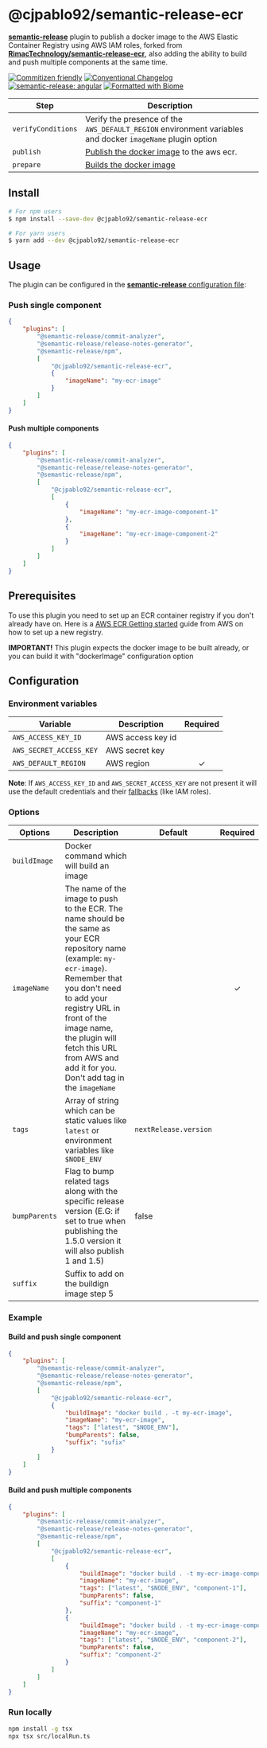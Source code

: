 # @cjpablo92/semantic-release-ecr

[**semantic-release**](https://github.com/semantic-release/semantic-release) plugin to publish a docker image to the AWS Elastic
Container Registry using AWS IAM roles, forked from [**RimacTechnology/semantic-release-ecr**](https://github.com/RimacTechnology/semantic-release-ecr/tree/master), also adding the ability to build and push multiple components at the same time.

[![Commitizen friendly](https://img.shields.io/badge/commitizen-friendly-brightgreen.svg)](http://commitizen.github.io/cz-cli/)
[![Conventional Changelog](https://img.shields.io/badge/changelog-conventional-brightgreen.svg)](http://conventional-changelog.github.io)
[![semantic-release: angular](https://img.shields.io/badge/semantic--release-conventionalcommits-e10079?logo=semantic-release)](https://github.com/semantic-release/semantic-release)
[![Formatted with Biome](https://img.shields.io/badge/Formatted_with-Biome-60a5fa?style=flat&logo=biome)](https://biomejs.dev/)

| Step               | Description                                                                                                                                                 |
| ------------------ | ----------------------------------------------------------------------------------------------------------------------------------------------------------- |
| `verifyConditions` | Verify the presence of the `AWS_DEFAULT_REGION` environment variables and docker `imageName` plugin option |
| `publish`          | [Publish the docker image](https://docs.aws.amazon.com/AmazonECR/latest/userguide/docker-push-ecr-image.html) to the aws ecr.                               |
| `prepare`          | [Builds the docker image](https://docs.docker.com/reference/cli/docker/buildx/build)                                                                        |

## Install

```bash
# For npm users
$ npm install --save-dev @cjpablo92/semantic-release-ecr

# For yarn users
$ yarn add --dev @cjpablo92/semantic-release-ecr
```

## Usage

The plugin can be configured in the
[**semantic-release** configuration file](https://github.com/semantic-release/semantic-release/blob/master/docs/usage/configuration.md#configuration):

### Push single component
```json
{
    "plugins": [
        "@semantic-release/commit-analyzer",
        "@semantic-release/release-notes-generator",
        "@semantic-release/npm",
        [
            "@cjpablo92/semantic-release-ecr",
            {
                "imageName": "my-ecr-image"
            }
        ]
    ]
}
```

#### Push multiple components
```json
{
    "plugins": [
        "@semantic-release/commit-analyzer",
        "@semantic-release/release-notes-generator",
        "@semantic-release/npm",
        [
            "@cjpablo92/semantic-release-ecr",
            [
                {
                    "imageName": "my-ecr-image-component-1"
                },
                {
                    "imageName": "my-ecr-image-component-2"
                }
            ]
        ]
    ]
}
```

## Prerequisites

To use this plugin you need to set up an ECR container registry if you don't already have on. Here is a
[AWS ECR Getting started](https://docs.aws.amazon.com/AmazonECR/latest/userguide/ECR_GetStarted.html) guide from AWS on how to set
up a new registry.

**IMPORTANT!** This plugin expects the docker image to be built already, or you can build it with "dockerImage" configuration
option

## Configuration

### Environment variables

| Variable                | Description       | Required |
| ----------------------- | ----------------- | :------: |
| `AWS_ACCESS_KEY_ID`     | AWS access key id |          |
| `AWS_SECRET_ACCESS_KEY` | AWS secret key    |          |
| `AWS_DEFAULT_REGION`    | AWS region        |    ✓     |

**Note**: If `AWS_ACCESS_KEY_ID` and `AWS_SECRET_ACCESS_KEY` are not present it will use the default credentials and their [fallbacks](https://docs.aws.amazon.com/sdk-for-net/v3/developer-guide/creds-assign.html) (like IAM roles).

### Options

| Options      | Description                                                                                                                                                                                                                                                                                                 | Default               | Required |
| ------------ | ----------------------------------------------------------------------------------------------------------------------------------------------------------------------------------------------------------------------------------------------------------------------------------------------------------- | --------------------- | :------: |
| `buildImage` | Docker command which will build an image                                                                                                                                                                                                                                                                    |                       |          |
| `imageName`  | The name of the image to push to the ECR. The name should be the same as your ECR repository name (example: `my-ecr-image`). Remember that you don't need to add your registry URL in front of the image name, the plugin will fetch this URL from AWS and add it for you. Don't add tag in the `imageName` |                       |    ✓     |
| `tags`       | Array of string which can be static values like `latest` or environment variables like `$NODE_ENV`                                                                                                                                                                                                          | `nextRelease.version` |          |
| `bumpParents`| Flag to bump related tags along with the specific release version (E.G: if set to true when publishing the 1.5.0 version it will also publish 1 and 1.5)                                                                                                                                                    | false                 |          |
| `suffix`     | Suffix to add on the buildign image step 5                                                                                                                                                    |                       |          |

### Example

#### Build and push single component
```json
{
    "plugins": [
        "@semantic-release/commit-analyzer",
        "@semantic-release/release-notes-generator",
        "@semantic-release/npm",
        [
            "@cjpablo92/semantic-release-ecr",
            {
                "buildImage": "docker build . -t my-ecr-image",
                "imageName": "my-ecr-image",
                "tags": ["latest", "$NODE_ENV"],
                "bumpParents": false,
                "suffix": "sufix"
            }
        ]
    ]
}
```

#### Build and push multiple components
```json
{
    "plugins": [
        "@semantic-release/commit-analyzer",
        "@semantic-release/release-notes-generator",
        "@semantic-release/npm",
        [
            "@cjpablo92/semantic-release-ecr",
            [
                {
                    "buildImage": "docker build . -t my-ecr-image-component-1",
                    "imageName": "my-ecr-image",
                    "tags": ["latest", "$NODE_ENV", "component-1"],
                    "bumpParents": false,
                    "suffix": "component-1"
                },
                {
                    "buildImage": "docker build . -t my-ecr-image-component-2",
                    "imageName": "my-ecr-image",
                    "tags": ["latest", "$NODE_ENV", "component-2"],
                    "bumpParents": false,
                    "suffix": "component-2"
                }
            ]
        ]
    ]
}
```

### Run locally

```bash
npm install -g tsx
npx tsx src/localRun.ts
```
